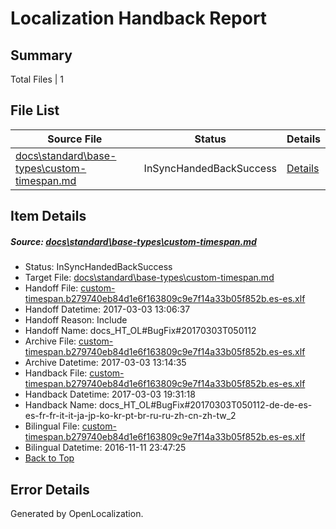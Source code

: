 # <a name='report-top'></a> Localization Handback Report

## Summary
 Total Files | 1

## File List
 Source File | Status | Details 
 ----------- | ------ | ------- 
 [docs\standard\base-types\custom-timespan.md](https://github.com/dotnet/docs/blob/90fe68f7f3c4b46502b5d3770b1a2d57c6af748a/docs/standard/base-types/custom-timespan.md) | InSyncHandedBackSuccess | [Details](#bec60437d4345decaf38f2bbb9434922ac8896833374)

## Item Details
##### <a name='bec60437d4345decaf38f2bbb9434922ac8896833374'></a> Source: [docs\standard\base-types\custom-timespan.md](https://github.com/dotnet/docs/blob/90fe68f7f3c4b46502b5d3770b1a2d57c6af748a/docs/standard/base-types/custom-timespan.md)
* Status: InSyncHandedBackSuccess
* Target File: [docs\standard\base-types\custom-timespan.md](https://github.com/dotnet/docs.es-es/blob/10c60e68ac2e8c6900aebe04fdc812578f355358/docs/standard/base-types/custom-timespan.md)
* Handoff File: [custom-timespan.b279740eb84d1e6f163809c9e7f14a33b05f852b.es-es.xlf](https://github.com/dotnet/docs.handoff/blob/3d4f2fbd746f2b8879e15cc499408b4e8c33792a/ol-handoff/dotnet/docs.es-es/master/dotnet-core/custom-timespan.b279740eb84d1e6f163809c9e7f14a33b05f852b.es-es.xlf)
* Handoff Datetime: 2017-03-03 13:06:37
* Handoff Reason: Include
* Handoff Name: docs_HT_OL#BugFix#20170303T050112
* Archive File: [custom-timespan.b279740eb84d1e6f163809c9e7f14a33b05f852b.es-es.xlf](https://github.com/dotnet/docs.handoff/blob/da9b7b0a0bdc2494d6a5a98d8e0385f3a247f091/ol-archive/dotnet/docs.es-es/master/dotnet-core/custom-timespan.b279740eb84d1e6f163809c9e7f14a33b05f852b.es-es.xlf)
* Archive Datetime: 2017-03-03 13:14:35
* Handback File: [custom-timespan.b279740eb84d1e6f163809c9e7f14a33b05f852b.es-es.xlf](https://github.com/dotnet/docs.handback/blob/810d84be8bdb8a2c589182e7a153cf7f0d9df04e/ol-handback/dotnet/docs.es-es/master/dotnet-core/custom-timespan.b279740eb84d1e6f163809c9e7f14a33b05f852b.es-es.xlf)
* Handback Datetime: 2017-03-03 19:31:18
* Handback Name: docs_HT_OL#BugFix#20170303T050112-de-de-es-es-fr-fr-it-it-ja-jp-ko-kr-pt-br-ru-ru-zh-cn-zh-tw_2
* Bilingual File: [custom-timespan.b279740eb84d1e6f163809c9e7f14a33b05f852b.es-es.xlf](https://github.com/dotnet/docs.handback/blob/a6bb268956849b0b1e058f27748451965a1dff1f/ol-handback/dotnet/docs.es-es/master/ht-p2/custom-timespan.b279740eb84d1e6f163809c9e7f14a33b05f852b.es-es.xlf)
* Bilingual Datetime: 2016-11-11 23:47:25
* [Back to Top](#report-top)


## Error Details

Generated by OpenLocalization.
